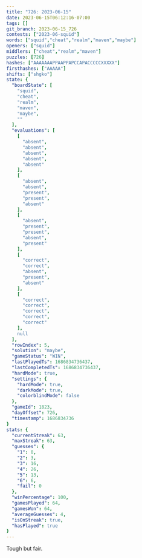 ```yaml
---
title: "726: 2023-06-15"
date: 2023-06-15T06:12:16-07:00
tags: []
git_branch: 2023-06-15_726
contests: ["2023-06-squid"]
words: ["squid","cheat","realm","maven","maybe"]
openers: ["squid"]
middlers: ["cheat","realm","maven"]
puzzles: [726]
hashes: ["AAAAAAAPPAAPPAPCCAPACCCCCXXXXX"]
firsthashes: ["AAAAA"]
shifts: ["shgko"]
state: {
  "boardState": [
    "squid",
    "cheat",
    "realm",
    "maven",
    "maybe",
    ""
  ],
  "evaluations": [
    [
      "absent",
      "absent",
      "absent",
      "absent",
      "absent"
    ],
    [
      "absent",
      "absent",
      "present",
      "present",
      "absent"
    ],
    [
      "absent",
      "present",
      "present",
      "absent",
      "present"
    ],
    [
      "correct",
      "correct",
      "absent",
      "present",
      "absent"
    ],
    [
      "correct",
      "correct",
      "correct",
      "correct",
      "correct"
    ],
    null
  ],
  "rowIndex": 5,
  "solution": "maybe",
  "gameStatus": "WIN",
  "lastPlayedTs": 1686834736437,
  "lastCompletedTs": 1686834736437,
  "hardMode": true,
  "settings": {
    "hardMode": true,
    "darkMode": true,
    "colorblindMode": false
  },
  "gameId": 1823,
  "dayOffset": 726,
  "timestamp": 1686834736
}
stats: {
  "currentStreak": 63,
  "maxStreak": 63,
  "guesses": {
    "1": 0,
    "2": 3,
    "3": 16,
    "4": 26,
    "5": 13,
    "6": 6,
    "fail": 0
  },
  "winPercentage": 100,
  "gamesPlayed": 64,
  "gamesWon": 64,
  "averageGuesses": 4,
  "isOnStreak": true,
  "hasPlayed": true
}
---
```

<!-- more -->
Tough but fair.
